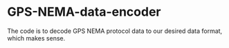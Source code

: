# GPS-NEMA-data-encoder
 The code is to decode GPS NEMA protocol data to our desired data format, which makes sense.
